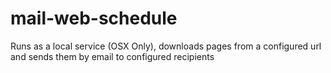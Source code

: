 # mail-web-schedule
Runs as a local service (OSX Only), downloads pages from a configured url and sends them by email to configured recipients
